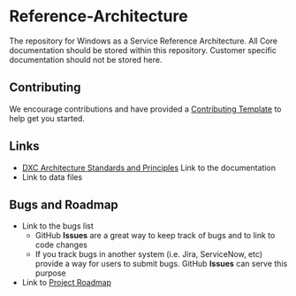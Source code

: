 # Reference-Architecture

The repository for Windows as a Service Reference Architecture. All Core documentation should be stored within this repository. Customer specific documentation should not be stored here.

## Contributing

We encourage contributions and have provided a [Contributing Template](CONTRIBUTING.md) to help get you started.

## Links


* [DXC Architecture Standards and Principles](https://github.dxc.com/pages/ArchitectureOffice/Standards/)
Link to the documentation
* Link to data files

## Bugs and Roadmap

* Link to the bugs list
    * GitHub **Issues** are a great way to keep track of bugs and to link to
      code changes
    * If you track bugs in another system (i.e. Jira, ServiceNow, etc) provide
      a way for users to submit bugs. GitHub **Issues** can serve this purpose
* Link to [Project Roadmap](guideline.roadmap.md)

